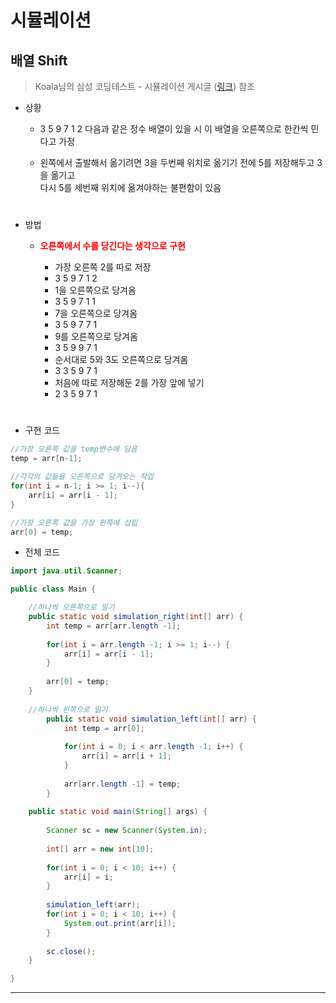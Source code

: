 #  **시뮬레이션**


## **배열 Shift**
> Koala님의 삼성 코딩테스트 - 시뮬레이션 게시글 ([링크](https://kau-algorithm.tistory.com/29)) 참조
* 상황
    * 3 5 9 7 1 2 다음과 같은 정수 배열이 있을 시 이 배열을 오른쪽으로 한칸씩 민다고 가정

    * 왼쪽에서 출발해서 옮기려면 3을 두번째 위치로 옮기기 전에 5를 저장해두고 3을 옮기고 <br> 다시 5를 세번째 위치에 옮겨야하는 불편함이 있음
  #   
* 방법 
    * <span style="color:red">**오른쪽에서 수를 당긴다는 생각으로 구현**</span>
    
        * 가장 오른쪽 2를 따로 저장
        * 3 5 9 7 1 2
        * 1을 오른쪽으로 당겨옴
        * 3 5 9 7 1 1
        * 7을 오른쪽으로 당겨옴
        * 3 5 9 7 7 1
        * 9를 오른쪽으로 당겨옴
        * 3 5 9 9 7 1
        * 순서대로 5와 3도 오른쪽으로 당겨옴
        * 3 3 5 9 7 1
        * 처음에 따로 저장해둔 2를 가장 앞에 넣기
        * 2 3 5 9 7 1
    #

* 구현 코드 
```java
//가장 오른쪽 값을 temp변수에 담음 
temp = arr[n-1];

//각각의 값들을 오른쪽으로 당겨오는 작업 
for(int i = n-1; i >= 1; i--){
    arr[i] = arr[i - 1];
}

//가장 오른쪽 값을 가장 왼쪽에 삽입 
arr[0] = temp;
```

* 전체 코드 
```java
import java.util.Scanner;

public class Main {

	//하나씩 오른쪽으로 밀기 
	public static void simulation_right(int[] arr) {
		int temp = arr[arr.length -1];
		
		for(int i = arr.length -1; i >= 1; i--) {
			arr[i] = arr[i - 1];
		}
		
		arr[0] = temp;
	}
	
	//하나씩 왼쪽으로 밀기 
		public static void simulation_left(int[] arr) {
			int temp = arr[0];
			
			for(int i = 0; i < arr.length -1; i++) {
				arr[i] = arr[i + 1];
			}
			
			arr[arr.length -1] = temp;
		}
	
	public static void main(String[] args) {
		
		Scanner sc = new Scanner(System.in);
		
		int[] arr = new int[10];
		
		for(int i = 0; i < 10; i++) {
			arr[i] = i;
		}
		
		simulation_left(arr);
		for(int i = 0; i < 10; i++) {
			System.out.print(arr[i]);
		}
		
		sc.close();
	}

}
```

<hr/>



